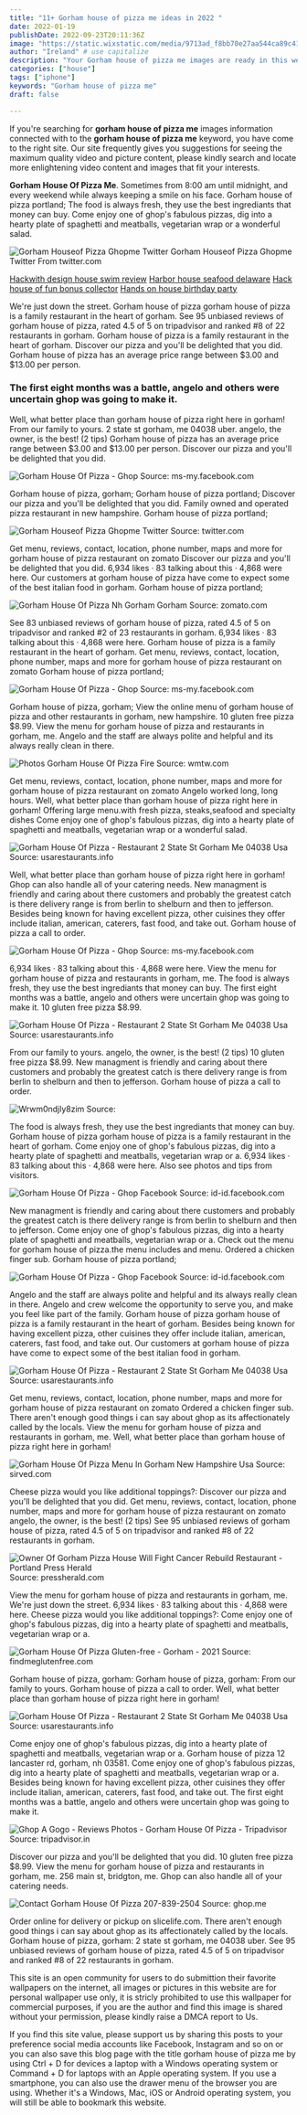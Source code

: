 ```yaml
---
title: "11+ Gorham house of pizza me ideas in 2022 "
date: 2022-01-19
publishDate: 2022-09-23T20:11:36Z
image: "https://static.wixstatic.com/media/9713ad_f8bb70e27aa544ca89c411b56e7be3a7~mv2.jpg/v1/fill/w_2500,h_1875,al_c/9713ad_f8bb70e27aa544ca89c411b56e7be3a7~mv2.jpg"
author: "Ireland" # use capitalize
description: "Your Gorham house of pizza me images are ready in this website. Gorham house of pizza me are a topic that is being searched for and liked by netizens now. You can Get the Gorham house of pizza me files here. Get all royalty-free vectors."
categories: ["house"]
tags: ["iphone"]
keywords: "Gorham house of pizza me"
draft: false

---
```


If you're searching for **gorham house of pizza me** images information connected with to the **gorham house of pizza me** keyword, you have come to the right  site.  Our site frequently  gives you  suggestions  for seeing  the maximum  quality video and picture  content, please kindly search and locate more enlightening video content and images  that fit your interests.

**Gorham House Of Pizza Me**. Sometimes from 8:00 am until midnight, and every weekend while always keeping a smile on his face. Gorham house of pizza portland; The food is always fresh, they use the best ingrediants that money can buy. Come enjoy one of ghop&#039;s fabulous pizzas, dig into a hearty plate of spaghetti and meatballs, vegetarian wrap or a wonderful salad.

![Gorham Houseof Pizza Ghopme Twitter](https://pbs.twimg.com/profile_images/984129325799796742/QRGVnrAl_400x400.jpg "Gorham Houseof Pizza Ghopme Twitter")
Gorham Houseof Pizza Ghopme Twitter From twitter.com

[Hackwith design house swim review](/hackwith-design-house-swim-review/)
[Harbor house seafood delaware](/harbor-house-seafood-delaware/)
[Hack house of fun bonus collector](/hack-house-of-fun-bonus-collector/)
[Hands on house birthday party](/hands-on-house-birthday-party/)

We&#039;re just down the street. Gorham house of pizza gorham house of pizza is a family restaurant in the heart of gorham. See 95 unbiased reviews of gorham house of pizza, rated 4.5 of 5 on tripadvisor and ranked #8 of 22 restaurants in gorham. Gorham house of pizza is a family restaurant in the heart of gorham. Discover our pizza and you&#039;ll be delighted that you did. Gorham house of pizza has an average price range between $3.00 and $13.00 per person.

### The first eight months was a battle, angelo and others were uncertain ghop was going to make it.

Well, what better place than gorham house of pizza right here in gorham! From our family to yours. 2 state st gorham, me 04038 uber.  angelo, the owner, is the best! (2 tips) Gorham house of pizza has an average price range between $3.00 and $13.00 per person. Discover our pizza and you&#039;ll be delighted that you did.


![Gorham House Of Pizza - Ghop](https://lookaside.fbsbx.com/lookaside/crawler/media/?media_id=10157289839055205 "Gorham House Of Pizza - Ghop")
Source: ms-my.facebook.com

Gorham house of pizza, gorham; Gorham house of pizza portland; Discover our pizza and you&#039;ll be delighted that you did. Family owned and operated pizza restaurant in new hampshire. Gorham house of pizza portland;

![Gorham Houseof Pizza Ghopme Twitter](https://pbs.twimg.com/profile_images/984129325799796742/QRGVnrAl_400x400.jpg "Gorham Houseof Pizza Ghopme Twitter")
Source: twitter.com

Get menu, reviews, contact, location, phone number, maps and more for gorham house of pizza restaurant on zomato Discover our pizza and you&#039;ll be delighted that you did. 6,934 likes · 83 talking about this · 4,868 were here. Our customers at gorham house of pizza have come to expect some of the best italian food in gorham. Gorham house of pizza portland;

![Gorham House Of Pizza Nh Gorham Gorham](https://b.zmtcdn.com/data/reviews_photos/d9d/1136ef6ec6a83213761e0122deabad9d_1538935603.JPG "Gorham House Of Pizza Nh Gorham Gorham")
Source: zomato.com

See 83 unbiased reviews of gorham house of pizza, rated 4.5 of 5 on tripadvisor and ranked #2 of 23 restaurants in gorham. 6,934 likes · 83 talking about this · 4,868 were here. Gorham house of pizza is a family restaurant in the heart of gorham. Get menu, reviews, contact, location, phone number, maps and more for gorham house of pizza restaurant on zomato Gorham house of pizza portland;

![Gorham House Of Pizza - Ghop](https://lookaside.fbsbx.com/lookaside/crawler/media/?media_id=377120293694413 "Gorham House Of Pizza - Ghop")
Source: ms-my.facebook.com

Gorham house of pizza, gorham; View the online menu of gorham house of pizza and other restaurants in gorham, new hampshire. 10 gluten free pizza $8.99. View the menu for gorham house of pizza and restaurants in gorham, me. Angelo and the staff are always polite and helpful and its always really clean in there.

![Photos Gorham House Of Pizza Fire](https://kubrick.htvapps.com/htv-prod-media.s3.amazonaws.com/ibmig/cms/image/wmtw/11225260-11225260.jpg?resize=900:* "Photos Gorham House Of Pizza Fire")
Source: wmtw.com

Get menu, reviews, contact, location, phone number, maps and more for gorham house of pizza restaurant on zomato Angelo worked long, long hours. Well, what better place than gorham house of pizza right here in gorham! Offering large menu.with fresh pizza, steaks,seafood and specialty dishes Come enjoy one of ghop&#039;s fabulous pizzas, dig into a hearty plate of spaghetti and meatballs, vegetarian wrap or a wonderful salad.

![Gorham House Of Pizza - Restaurant 2 State St Gorham Me 04038 Usa](https://cdn.usarestaurants.info/assets/uploads/951bd0988f8152b260e149b2d33300d1_-united-states-maine-cumberland-county-gorham-gorham-house-of-pizza-207-839-2504htm.jpg "Gorham House Of Pizza - Restaurant 2 State St Gorham Me 04038 Usa")
Source: usarestaurants.info

Well, what better place than gorham house of pizza right here in gorham! Ghop can also handle all of your catering needs. New managment is friendly and caring about there customers and probably the greatest catch is there delivery range is from berlin to shelburn and then to jefferson. Besides being known for having excellent pizza, other cuisines they offer include italian, american, caterers, fast food, and take out. Gorham house of pizza a call to order.

![Gorham House Of Pizza - Ghop](https://lookaside.fbsbx.com/lookaside/crawler/media/?media_id=10157310405315205 "Gorham House Of Pizza - Ghop")
Source: ms-my.facebook.com

6,934 likes · 83 talking about this · 4,868 were here. View the menu for gorham house of pizza and restaurants in gorham, me. The food is always fresh, they use the best ingrediants that money can buy. The first eight months was a battle, angelo and others were uncertain ghop was going to make it. 10 gluten free pizza $8.99.

![Gorham House Of Pizza - Restaurant 2 State St Gorham Me 04038 Usa](https://cdn.usarestaurants.info/assets/uploads/e8e2d15d6c051c6435c071492a3ec987_-united-states-maine-cumberland-county-gorham-gorham-house-of-pizza-207-839-2504htm.jpg "Gorham House Of Pizza - Restaurant 2 State St Gorham Me 04038 Usa")
Source: usarestaurants.info

From our family to yours.  angelo, the owner, is the best! (2 tips) 10 gluten free pizza $8.99. New managment is friendly and caring about there customers and probably the greatest catch is there delivery range is from berlin to shelburn and then to jefferson. Gorham house of pizza a call to order.

![Wrwm0ndjly8zim](https://lookaside.fbsbx.com/lookaside/crawler/media/?media_id=554250409314733 "Wrwm0ndjly8zim")
Source: 

The food is always fresh, they use the best ingrediants that money can buy. Gorham house of pizza gorham house of pizza is a family restaurant in the heart of gorham. Come enjoy one of ghop&#039;s fabulous pizzas, dig into a hearty plate of spaghetti and meatballs, vegetarian wrap or a. 6,934 likes · 83 talking about this · 4,868 were here. Also see photos and tips from visitors.

![Gorham House Of Pizza - Ghop Facebook](https://lookaside.fbsbx.com/lookaside/crawler/media/?media_id=377120297027746 "Gorham House Of Pizza - Ghop Facebook")
Source: id-id.facebook.com

New managment is friendly and caring about there customers and probably the greatest catch is there delivery range is from berlin to shelburn and then to jefferson. Come enjoy one of ghop&#039;s fabulous pizzas, dig into a hearty plate of spaghetti and meatballs, vegetarian wrap or a. Check out the menu for gorham house of pizza.the menu includes and menu. Ordered a chicken finger sub. Gorham house of pizza portland;

![Gorham House Of Pizza - Ghop Facebook](https://lookaside.fbsbx.com/lookaside/crawler/media/?media_id=428197471920028 "Gorham House Of Pizza - Ghop Facebook")
Source: id-id.facebook.com

Angelo and the staff are always polite and helpful and its always really clean in there. Angelo and crew welcome the opportunity to serve you, and make you feel like part of the family. Gorham house of pizza gorham house of pizza is a family restaurant in the heart of gorham. Besides being known for having excellent pizza, other cuisines they offer include italian, american, caterers, fast food, and take out. Our customers at gorham house of pizza have come to expect some of the best italian food in gorham.

![Gorham House Of Pizza - Restaurant 2 State St Gorham Me 04038 Usa](https://cdn.usarestaurants.info/assets/uploads/633077cc8b79777cde06b0ad3d88ec13_-united-states-maine-cumberland-county-gorham-gorham-house-of-pizza-207-839-2504htm.jpg "Gorham House Of Pizza - Restaurant 2 State St Gorham Me 04038 Usa")
Source: usarestaurants.info

Get menu, reviews, contact, location, phone number, maps and more for gorham house of pizza restaurant on zomato Ordered a chicken finger sub. There aren&#039;t enough good things i can say about ghop as its affectionately called by the locals. View the menu for gorham house of pizza and restaurants in gorham, me. Well, what better place than gorham house of pizza right here in gorham!

![Gorham House Of Pizza Menu In Gorham New Hampshire Usa](https://d6ozfheqtj1tz.cloudfront.net/ChIJY4n_zRnys0wRVgqwtQL_7WI/5b18d74566b7d.jpg "Gorham House Of Pizza Menu In Gorham New Hampshire Usa")
Source: sirved.com

Cheese pizza would you like additional toppings?: Discover our pizza and you&#039;ll be delighted that you did. Get menu, reviews, contact, location, phone number, maps and more for gorham house of pizza restaurant on zomato  angelo, the owner, is the best! (2 tips) See 95 unbiased reviews of gorham house of pizza, rated 4.5 of 5 on tripadvisor and ranked #8 of 22 restaurants in gorham.

![Owner Of Gorham Pizza House Will Fight Cancer Rebuild Restaurant - Portland Press Herald](https://multifiles.pressherald.com/uploads/sites/4/2012/05/gorham_house_pizza_fire_3.jpg "Owner Of Gorham Pizza House Will Fight Cancer Rebuild Restaurant - Portland Press Herald")
Source: pressherald.com

View the menu for gorham house of pizza and restaurants in gorham, me. We&#039;re just down the street. 6,934 likes · 83 talking about this · 4,868 were here. Cheese pizza would you like additional toppings?: Come enjoy one of ghop&#039;s fabulous pizzas, dig into a hearty plate of spaghetti and meatballs, vegetarian wrap or a.

![Gorham House Of Pizza Gluten-free - Gorham - 2021](https://lh3.googleusercontent.com/40R4u_KgQO-IUbJ7IvUXJhMNWpOWhHpunpLQ72JCkvxz6XUVeogcR2IGBRQFZWrw2R3UPKvCUGGtvll_4faXDfI=s1400 "Gorham House Of Pizza Gluten-free - Gorham - 2021")
Source: findmeglutenfree.com

Gorham house of pizza, gorham: Gorham house of pizza, gorham: From our family to yours. Gorham house of pizza a call to order. Well, what better place than gorham house of pizza right here in gorham!

![Gorham House Of Pizza - Restaurant 2 State St Gorham Me 04038 Usa](https://cdn.usarestaurants.info/assets/uploads/6a1fc49ed41837ff40cc07c9ffe5fc45_-united-states-maine-cumberland-county-gorham-gorham-house-of-pizza-207-839-2504htm.jpg "Gorham House Of Pizza - Restaurant 2 State St Gorham Me 04038 Usa")
Source: usarestaurants.info

Come enjoy one of ghop&#039;s fabulous pizzas, dig into a hearty plate of spaghetti and meatballs, vegetarian wrap or a. Gorham house of pizza 12 lancaster rd, gorham, nh 03581. Come enjoy one of ghop&#039;s fabulous pizzas, dig into a hearty plate of spaghetti and meatballs, vegetarian wrap or a. Besides being known for having excellent pizza, other cuisines they offer include italian, american, caterers, fast food, and take out. The first eight months was a battle, angelo and others were uncertain ghop was going to make it.

![Ghop A Gogo - Reviews Photos - Gorham House Of Pizza - Tripadvisor](https://media-cdn.tripadvisor.com/media/photo-s/08/59/c5/27/meat-lovers-calzone.jpg "Ghop A Gogo - Reviews Photos - Gorham House Of Pizza - Tripadvisor")
Source: tripadvisor.in

Discover our pizza and you&#039;ll be delighted that you did. 10 gluten free pizza $8.99. View the menu for gorham house of pizza and restaurants in gorham, me. 256 main st, bridgton, me. Ghop can also handle all of your catering needs.

![Contact Gorham House Of Pizza 207-839-2504](https://static.wixstatic.com/media/9713ad_f8bb70e27aa544ca89c411b56e7be3a7~mv2.jpg/v1/fill/w_2500,h_1875,al_c/9713ad_f8bb70e27aa544ca89c411b56e7be3a7~mv2.jpg "Contact Gorham House Of Pizza 207-839-2504")
Source: ghop.me

Order online for delivery or pickup on slicelife.com. There aren&#039;t enough good things i can say about ghop as its affectionately called by the locals. Gorham house of pizza, gorham: 2 state st gorham, me 04038 uber. See 95 unbiased reviews of gorham house of pizza, rated 4.5 of 5 on tripadvisor and ranked #8 of 22 restaurants in gorham.

This site is an open community for users to do submittion their favorite wallpapers on the internet, all images or pictures in this website are for personal wallpaper use only, it is stricly prohibited to use this wallpaper for commercial purposes, if you are the author and find this image is shared without your permission, please kindly raise a DMCA report to Us.

If you find this site value, please support us by sharing this posts to your preference social media accounts like Facebook, Instagram and so on or you can also save this blog page with the title gorham house of pizza me by using Ctrl + D for devices a laptop with a Windows operating system or Command + D for laptops with an Apple operating system. If you use a smartphone, you can also use the drawer menu of the browser you are using. Whether it's a Windows, Mac, iOS or Android operating system, you will still be able to bookmark this website.
